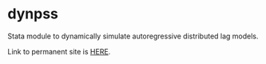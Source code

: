 # dynpss
Stata module to dynamically simulate autoregressive distributed lag models.

Link to permanent site is [HERE](http://andyphilips.github.io/dynpss/).

